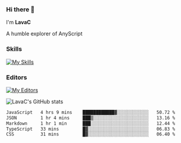 ### Hi there 👋
I'm **LavaC**

A humble explorer of AnyScript

### Skills
[![My Skills](https://skillicons.dev/icons?i=js,ts,vue,nodejs,nuxtjs,astro,solidjs,tailwind)](https://skillicons.dev)

### Editors
[![My Editors](https://skillicons.dev/icons?i=neovim,vscode)](https://skillicons.dev)

![LavaC's GitHub stats](https://github-readme-stats.vercel.app/api?username=LavaCxx&show_icons=true&theme=synthwave)

<!--START_SECTION:waka-->

```txt
JavaScript   4 hrs 9 mins    ████████████▓░░░░░░░░░░░░   50.72 %
JSON         1 hr 4 mins     ███▒░░░░░░░░░░░░░░░░░░░░░   13.16 %
Markdown     1 hr 1 min      ███░░░░░░░░░░░░░░░░░░░░░░   12.44 %
TypeScript   33 mins         █▓░░░░░░░░░░░░░░░░░░░░░░░   06.83 %
CSS          31 mins         █▓░░░░░░░░░░░░░░░░░░░░░░░   06.40 %
```

<!--END_SECTION:waka-->
